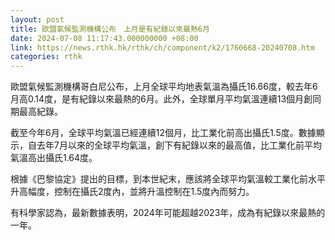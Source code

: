 ```yaml
---
layout: post
title: 歐盟氣候監測機構公布　上月是有紀錄以來最熱6月
date: 2024-07-08 11:17:43.000000000 +08:00
link: https://news.rthk.hk/rthk/ch/component/k2/1760668-20240708.htm
categories: rthk
---
```


歐盟氣候監測機構哥白尼公布，上月全球平均地表氣溫為攝氏16.66度，較去年6月高0.14度，是有紀錄以來最熱的6月。此外，全球單月平均氣溫連續13個月創同期最高紀錄。

截至今年6月，全球平均氣溫已經連續12個月，比工業化前高出攝氏1.5度。數據顯示，自去年7月以來的全球平均氣溫，創下有紀錄以來的最高值，比工業化前平均氣溫高出攝氏1.64度。

根據《巴黎協定》提出的目標，到本世紀末，應該將全球平均氣溫較工業化前水平升高幅度，控制在攝氏2度內，並將升溫控制在1.5度內而努力。

有科學家認為，最新數據表明，2024年可能超越2023年，成為有紀錄以來最熱的一年。
